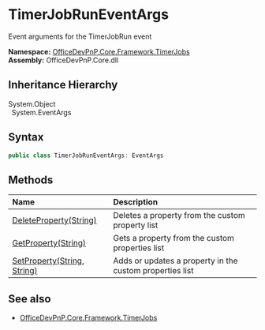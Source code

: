 # TimerJobRunEventArgs
 Event arguments for the TimerJobRun event   

**Namespace:** [OfficeDevPnP.Core.Framework.TimerJobs](OfficeDevPnP.Core.Framework.TimerJobs.md)  
**Assembly:** OfficeDevPnP.Core.dll  
## Inheritance Hierarchy
System.Object  
&ensp;System.EventArgs  
## Syntax
```C#
public class TimerJobRunEventArgs: EventArgs
```
## Methods
|**Name**|**Description**|
|:-----|:-----|
| [DeleteProperty(String)](OfficeDevPnP.Core.Framework.TimerJobs.TimerJobRunEventArgs.45b3968.md) | Deletes a property from the custom property list
| [GetProperty(String)](OfficeDevPnP.Core.Framework.TimerJobs.TimerJobRunEventArgs.1ac163d0.md) | Gets a property from the custom properties list
| [SetProperty(String, String)](OfficeDevPnP.Core.Framework.TimerJobs.TimerJobRunEventArgs.7b8e874f.md) | Adds or updates a property in the custom properties list
## See also
- [OfficeDevPnP.Core.Framework.TimerJobs](OfficeDevPnP.Core.Framework.TimerJobs.md)
